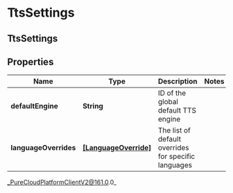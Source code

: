 # TtsSettings

## TtsSettings

## Properties

|Name | Type | Description | Notes|
|------------ | ------------- | ------------- | -------------|
| **defaultEngine** | **String** | ID of the global default TTS engine | |
| **languageOverrides** | [**[LanguageOverride]**](LanguageOverride) | The list of default overrides for specific languages | |



_PureCloudPlatformClientV2@161.0.0_
